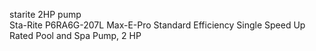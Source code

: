 




starite 2HP pump   
Sta-Rite P6RA6G-207L    Max-E-Pro Standard Efficiency Single Speed Up Rated Pool and Spa Pump, 2 HP   





